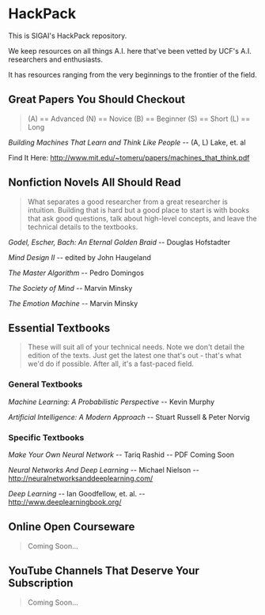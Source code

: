 # HackPack
This is SIGAI's HackPack repository.

We keep resources on all things A.I. here that've been vetted by UCF's A.I. researchers and enthusiasts. 

It has resources ranging from the very beginnings to the frontier of the field.



## Great Papers You Should Checkout
> (A) == Advanced (N) == Novice (B) == Beginner (S) == Short (L) == Long

*Building Machines That Learn and Think Like People* -- (A, L) Lake, et. al

Find It Here: http://www.mit.edu/~tomeru/papers/machines_that_think.pdf



## Nonfiction Novels All Should Read
> What separates a good researcher from a great researcher is intuition. Building that is hard but a good place to start is with books that ask good questions, talk about high-level concepts, and leave the technical details to the textbooks.

*Godel, Escher, Bach: An Eternal Golden Braid* -- Douglas Hofstadter 

*Mind Design II* -- edited by John Haugeland

*The Master Algorithm* -- Pedro Domingos

*The Society of Mind* -- Marvin Minsky

*The Emotion Machine* -- Marvin Minsky



## Essential Textbooks
> These will suit all of your technical needs. Note we don't detail the edition of the texts. Just get the latest one that's out - that's what we'd do if possible. After all, it's a fast-paced field.

### General Textbooks

*Machine Learning: A Probabilistic Perspective* -- Kevin Murphy

*Artificial Intelligence: A Modern Approach* -- Stuart Russell & Peter Norvig

### Specific Textbooks

*Make Your Own Neural Network* -- Tariq Rashid -- PDF Coming Soon

*Neural Networks And Deep Learning* -- Michael Nielson -- http://neuralnetworksanddeeplearning.com/

*Deep Learning* -- Ian Goodfellow, et. al. -- http://www.deeplearningbook.org/


## Online Open Courseware
> Coming Soon...


## YouTube Channels That Deserve Your Subscription
> Coming Soon...
